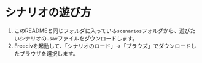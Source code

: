 # シナリオの遊び方
1. このREADMEと同じフォルダに入っている`scenarios`フォルダから、遊びたいシナリオの`.sav`ファイルをダウンロードします。
1. Freecivを起動して、「シナリオのロード」→「ブラウズ」でダウンロードしたブラウザを選択します。
